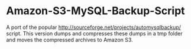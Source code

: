 Amazon-S3-MySQL-Backup-Script
=============================

A port of the popular http://sourceforge.net/projects/automysqlbackup/ script. This version dumps and compresses these dumps in a tmp folder and moves the compressed archives to Amazon S3.
